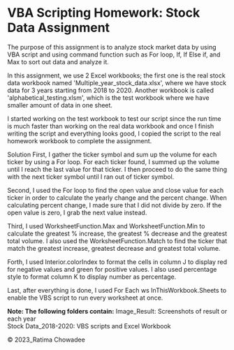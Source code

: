 # VBA Scripting Homework: Stock Data Assignment

The purpose of this assignment is to analyze stock market data by using VBA script and using command function such as For loop, If, If Else if, and Max to sort out data and analyze it.

In this assignment, we use 2 Excel workbooks; the first one is the real stock data workbook named 'Multiple_year_stock_data.xlsx', where we have stock data for 3 years starting from 2018 to 2020. Another workbook is called 'alphabetical_testing.xlsm', which is the test workbook where we have smaller amount of data in one sheet. 

I started working on the test workbook to test our script since the run time is much faster than working on the real data workbook and once I finish writing the script and everything looks good, I copied the script to the real homework workbook to complete the assignment.

Solution
First, I gather the ticker symbol and sum up the volume for each ticker by using a For loop.  For each ticker found, I summed up the volume until I reach the last value for that ticker.  I then proceed to do the same thing with the next ticker symbol until I ran out of ticker symbol.

Second, I used the For loop to find the open value and close value for each ticker in order to calculate the yearly change and the percent change. When calculating percent change, I made sure that I did not divide by zero. If the open value is zero, I grab the next value instead.

Third, I used WorksheetFunction.Max and WorksheetFunction.Min to calculate the greatest % increase, the greatest % decrease and the greatest total volume. I also used the WorksheetFunction.Match to find the ticker that match the greatest increase, greatest decrease and greatest total volume.

Forth, I used Interior.colorIndex to format the cells in column J to display red for negative values and green for positive values. I also used percentage style to format column K to display number as percentage.

Last, after everything is done, I used For Each ws InThisWorkbook.Sheets to enable the VBS script to run every worksheet at once.

**Note: The following folders contain:** 
Image_Result: Screenshots of result or each year  
Stock Data_2018-2020: VBS scripts and Excel Workbook

© 2023_Ratima Chowadee 
